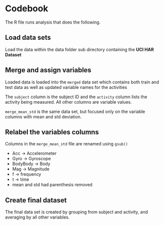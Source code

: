 Codebook
================

The R file runs analysis that does the following.

## Load data sets

Load the data within the data folder sub directory containing the **UCI
HAR Dataset**

## Merge and assign variables

Loaded data is loaded into the `merged` data set which contains both
train and test data as well as updated variable names for the activities

The `subject` column is the subject ID and the `activity` column lists
the activity being measured. All other columns are variable values.

`merge_mean_std` is the same data set, but focused only on the variable
columns with mean and std deviation.

## Relabel the variables columns

Columns in the `merge_mean_std` file are renamed using `gsub()`

  - Acc -\> Accelerometer
  - Gyro -\> Gyroscope
  - BodyBody -\> Body
  - Mag -\> Magnitude
  - f -\> frequency
  - t -\> time
  - mean and std had parenthesis removed

## Create final dataset

The final data set is created by grouping from subject and activity, and
averaging by all other variables.
